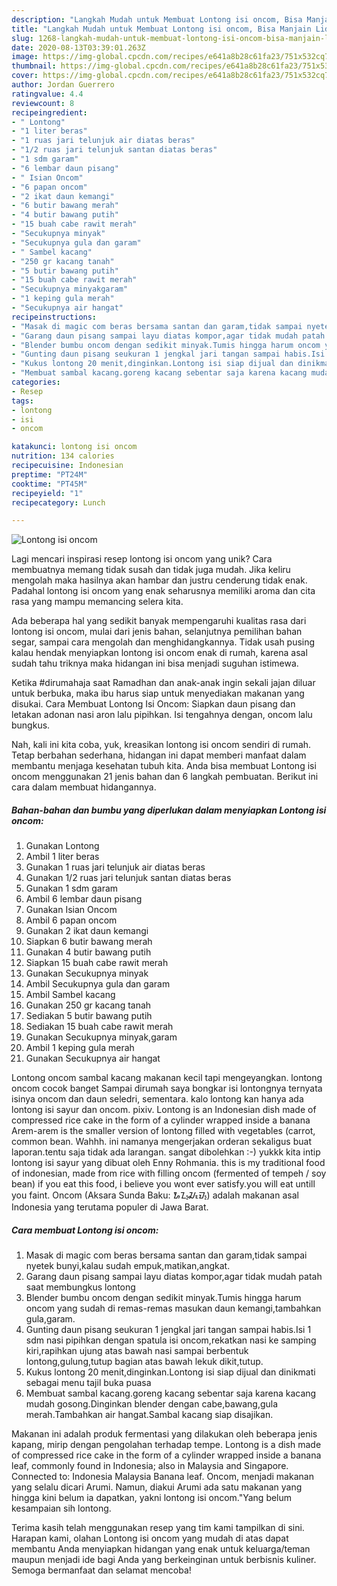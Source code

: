 ```yaml
---
description: "Langkah Mudah untuk Membuat Lontong isi oncom, Bisa Manjain Lidah"
title: "Langkah Mudah untuk Membuat Lontong isi oncom, Bisa Manjain Lidah"
slug: 1268-langkah-mudah-untuk-membuat-lontong-isi-oncom-bisa-manjain-lidah
date: 2020-08-13T03:39:01.263Z
image: https://img-global.cpcdn.com/recipes/e641a8b28c61fa23/751x532cq70/lontong-isi-oncom-foto-resep-utama.jpg
thumbnail: https://img-global.cpcdn.com/recipes/e641a8b28c61fa23/751x532cq70/lontong-isi-oncom-foto-resep-utama.jpg
cover: https://img-global.cpcdn.com/recipes/e641a8b28c61fa23/751x532cq70/lontong-isi-oncom-foto-resep-utama.jpg
author: Jordan Guerrero
ratingvalue: 4.4
reviewcount: 8
recipeingredient:
- " Lontong"
- "1 liter beras"
- "1 ruas jari telunjuk air diatas beras"
- "1/2 ruas jari telunjuk santan diatas beras"
- "1 sdm garam"
- "6 lembar daun pisang"
- " Isian Oncom"
- "6 papan oncom"
- "2 ikat daun kemangi"
- "6 butir bawang merah"
- "4 butir bawang putih"
- "15 buah cabe rawit merah"
- "Secukupnya minyak"
- "Secukupnya gula dan garam"
- " Sambel kacang"
- "250 gr kacang tanah"
- "5 butir bawang putih"
- "15 buah cabe rawit merah"
- "Secukupnya minyakgaram"
- "1 keping gula merah"
- "Secukupnya air hangat"
recipeinstructions:
- "Masak di magic com beras bersama santan dan garam,tidak sampai nyetek bunyi,kalau sudah empuk,matikan,angkat."
- "Garang daun pisang sampai layu diatas kompor,agar tidak mudah patah saat membungkus lontong"
- "Blender bumbu oncom dengan sedikit minyak.Tumis hingga harum oncom yang sudah di remas-remas masukan daun kemangi,tambahkan gula,garam."
- "Gunting daun pisang seukuran 1 jengkal jari tangan sampai habis.Isi 1 sdm nasi pipihkan dengan spatula isi oncom,rekatkan nasi ke samping kiri,rapihkan ujung atas bawah nasi sampai berbentuk lontong,gulung,tutup bagian atas bawah lekuk dikit,tutup."
- "Kukus lontong 20 menit,dinginkan.Lontong isi siap dijual dan dinikmati sebagai menu tajil buka puasa"
- "Membuat sambal kacang.goreng kacang sebentar saja karena kacang mudah gosong.Dinginkan blender dengan cabe,bawang,gula merah.Tambahkan air hangat.Sambal kacang siap disajikan."
categories:
- Resep
tags:
- lontong
- isi
- oncom

katakunci: lontong isi oncom 
nutrition: 134 calories
recipecuisine: Indonesian
preptime: "PT24M"
cooktime: "PT45M"
recipeyield: "1"
recipecategory: Lunch

---
```



![Lontong isi oncom](https://img-global.cpcdn.com/recipes/e641a8b28c61fa23/751x532cq70/lontong-isi-oncom-foto-resep-utama.jpg)

Lagi mencari inspirasi resep lontong isi oncom yang unik? Cara membuatnya memang tidak susah dan tidak juga mudah. Jika keliru mengolah maka hasilnya akan hambar dan justru cenderung tidak enak. Padahal lontong isi oncom yang enak seharusnya memiliki aroma dan cita rasa yang mampu memancing selera kita.

Ada beberapa hal yang sedikit banyak mempengaruhi kualitas rasa dari lontong isi oncom, mulai dari jenis bahan, selanjutnya pemilihan bahan segar, sampai cara mengolah dan menghidangkannya. Tidak usah pusing kalau hendak menyiapkan lontong isi oncom enak di rumah, karena asal sudah tahu triknya maka hidangan ini bisa menjadi suguhan istimewa.

Ketika #dirumahaja saat Ramadhan dan anak-anak ingin sekali jajan diluar untuk berbuka, maka ibu harus siap untuk menyediakan makanan yang disukai. Cara Membuat Lontong Isi Oncom: Siapkan daun pisang dan letakan adonan nasi aron lalu pipihkan. Isi tengahnya dengan, oncom lalu bungkus.


Nah, kali ini kita coba, yuk, kreasikan lontong isi oncom sendiri di rumah. Tetap berbahan sederhana, hidangan ini dapat memberi manfaat dalam membantu menjaga kesehatan tubuh kita. Anda bisa membuat Lontong isi oncom menggunakan 21 jenis bahan dan 6 langkah pembuatan. Berikut ini cara dalam membuat hidangannya.

<!--inarticleads1-->

##### Bahan-bahan dan bumbu yang diperlukan dalam menyiapkan Lontong isi oncom:

1. Gunakan  Lontong
1. Ambil 1 liter beras
1. Gunakan 1 ruas jari telunjuk air diatas beras
1. Gunakan 1/2 ruas jari telunjuk santan diatas beras
1. Gunakan 1 sdm garam
1. Ambil 6 lembar daun pisang
1. Gunakan  Isian Oncom
1. Ambil 6 papan oncom
1. Gunakan 2 ikat daun kemangi
1. Siapkan 6 butir bawang merah
1. Gunakan 4 butir bawang putih
1. Siapkan 15 buah cabe rawit merah
1. Gunakan Secukupnya minyak
1. Ambil Secukupnya gula dan garam
1. Ambil  Sambel kacang
1. Gunakan 250 gr kacang tanah
1. Sediakan 5 butir bawang putih
1. Sediakan 15 buah cabe rawit merah
1. Gunakan Secukupnya minyak,garam
1. Ambil 1 keping gula merah
1. Gunakan Secukupnya air hangat


Lontong oncom sambal kacang makanan kecil tapi mengeyangkan. lontong oncom cocok banget Sampai dirumah saya bongkar isi lontongnya ternyata isinya oncom dan daun seledri, sementara. kalo lontong kan hanya ada lontong isi sayur dan oncom. pixiv. Lontong is an Indonesian dish made of compressed rice cake in the form of a cylinder wrapped inside a banana Arem-arem is the smaller version of lontong filled with vegetables (carrot, common bean. Wahhh. ini namanya mengerjakan orderan sekaligus buat laporan.tentu saja tidak ada larangan. sangat dibolehkan :-) yukkk kita intip lontong isi sayur yang dibuat oleh Enny Rohmania. this is my traditional food of indonesian, made from rice with filling oncom (fermented of tempeh / soy bean) if you eat this food, i believe you wont ever satisfy.you will eat untill you faint. Oncom (Aksara Sunda Baku: ᮇᮔ᮪ᮎᮧᮙ᮪) adalah makanan asal Indonesia yang terutama populer di Jawa Barat. 

<!--inarticleads2-->

##### Cara membuat Lontong isi oncom:

1. Masak di magic com beras bersama santan dan garam,tidak sampai nyetek bunyi,kalau sudah empuk,matikan,angkat.
1. Garang daun pisang sampai layu diatas kompor,agar tidak mudah patah saat membungkus lontong
1. Blender bumbu oncom dengan sedikit minyak.Tumis hingga harum oncom yang sudah di remas-remas masukan daun kemangi,tambahkan gula,garam.
1. Gunting daun pisang seukuran 1 jengkal jari tangan sampai habis.Isi 1 sdm nasi pipihkan dengan spatula isi oncom,rekatkan nasi ke samping kiri,rapihkan ujung atas bawah nasi sampai berbentuk lontong,gulung,tutup bagian atas bawah lekuk dikit,tutup.
1. Kukus lontong 20 menit,dinginkan.Lontong isi siap dijual dan dinikmati sebagai menu tajil buka puasa
1. Membuat sambal kacang.goreng kacang sebentar saja karena kacang mudah gosong.Dinginkan blender dengan cabe,bawang,gula merah.Tambahkan air hangat.Sambal kacang siap disajikan.


Makanan ini adalah produk fermentasi yang dilakukan oleh beberapa jenis kapang, mirip dengan pengolahan terhadap tempe. Lontong is a dish made of compressed rice cake in the form of a cylinder wrapped inside a banana leaf, commonly found in Indonesia; also in Malaysia and Singapore. Connected to: Indonesia Malaysia Banana leaf. Oncom, menjadi makanan yang selalu dicari Arumi. Namun, diakui Arumi ada satu makanan yang hingga kini belum ia dapatkan, yakni lontong isi oncom.&#34;Yang belum kesampaian sih lontong. 

Terima kasih telah menggunakan resep yang tim kami tampilkan di sini. Harapan kami, olahan Lontong isi oncom yang mudah di atas dapat membantu Anda menyiapkan hidangan yang enak untuk keluarga/teman maupun menjadi ide bagi Anda yang berkeinginan untuk berbisnis kuliner. Semoga bermanfaat dan selamat mencoba!
